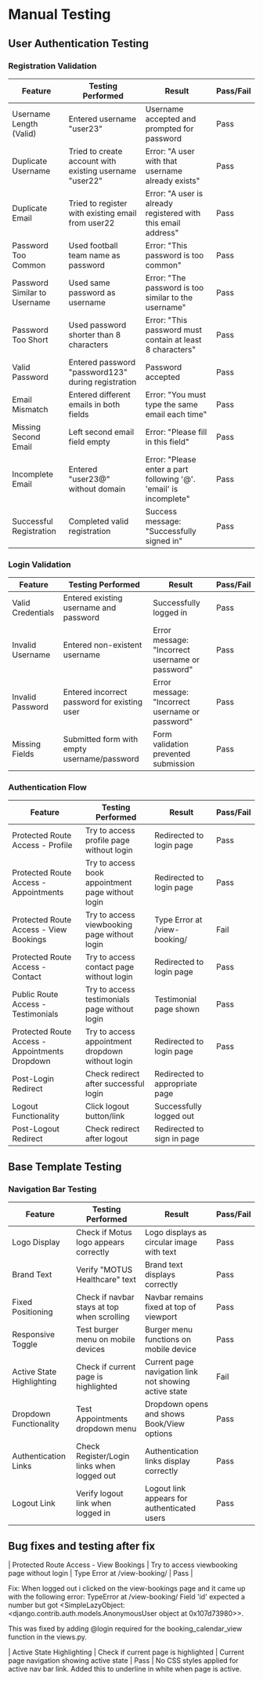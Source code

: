 # Manual Testing

## User Authentication Testing

### Registration Validation
| Feature | Testing Performed | Result | Pass/Fail |
|---------|------------------|---------|-----------|
| Username Length (Valid) | Entered username "user23" | Username accepted and prompted for password | Pass |
| Duplicate Username | Tried to create account with existing username "user22" | Error: "A user with that username already exists" | Pass |
| Duplicate Email | Tried to register with existing email from user22 | Error: "A user is already registered with this email address" | Pass |
| Password Too Common | Used football team name as password | Error: "This password is too common" | Pass |
| Password Similar to Username | Used same password as username | Error: "The password is too similar to the username" | Pass |
| Password Too Short | Used password shorter than 8 characters | Error: "This password must contain at least 8 characters" | Pass |
| Valid Password | Entered password "password123" during registration | Password accepted | Pass |
| Email Mismatch | Entered different emails in both fields | Error: "You must type the same email each time" | Pass |
| Missing Second Email | Left second email field empty | Error: "Please fill in this field" | Pass |
| Incomplete Email | Entered "user23@" without domain | Error: "Please enter a part following '@'. 'email' is incomplete" | Pass |
| Successful Registration | Completed valid registration | Success message: "Successfully signed in" | Pass |

### Login Validation
| Feature | Testing Performed | Result | Pass/Fail |
|---------|------------------|---------|-----------|
| Valid Credentials | Entered existing username and password | Successfully logged in | Pass |
| Invalid Username | Entered non-existent username | Error message: "Incorrect username or password" | Pass |
| Invalid Password | Entered incorrect password for existing user | Error message: "Incorrect username or password" | Pass |
| Missing Fields | Submitted form with empty username/password | Form validation prevented submission | Pass |

### Authentication Flow
| Feature | Testing Performed | Result | Pass/Fail |
|---------|------------------|---------|-----------|
| Protected Route Access - Profile | Try to access profile page without login | Redirected to login page | Pass |
| Protected Route Access - Appointments | Try to access book appointment page without login | Redirected to login page | Pass |
| Protected Route Access - View Bookings | Try to access viewbooking page without login | Type Error at /view-booking/ | Fail |
| Protected Route Access - Contact | Try to access contact page without login | Redirected to login page | Pass |
| Public Route Access - Testimonials | Try to access testimonials page without login | Testimonial page shown | Pass |
| Protected Route Access - Appointments Dropdown | Try to access appointment dropdown without login | Redirected to login page | Pass |
| Post-Login Redirect | Check redirect after successful login | Redirected to appropriate page | |
| Logout Functionality | Click logout button/link | Successfully logged out | |
| Post-Logout Redirect | Check redirect after logout | Redirected to sign in  page | |


## Base Template Testing

### Navigation Bar Testing
| Feature | Testing Performed | Result | Pass/Fail |
|---------|------------------|---------|-----------|
| Logo Display | Check if Motus logo appears correctly | Logo displays as circular image with text | Pass |
| Brand Text | Verify "MOTUS Healthcare" text | Brand text displays correctly | Pass |
| Fixed Positioning | Check if navbar stays at top when scrolling | Navbar remains fixed at top of viewport |Pass |
| Responsive Toggle | Test burger menu on mobile devices | Burger menu functions on mobile device | Pass |
| Active State Highlighting | Check if current page is highlighted | Current page navigation link not showing active state | Fail |
| Dropdown Functionality | Test Appointments dropdown menu | Dropdown opens and shows Book/View options | Pass |
| Authentication Links | Check Register/Login links when logged out | Authentication links display correctly | Pass |
| Logout Link | Verify logout link when logged in | Logout link appears for authenticated users | Pass |




## Bug fixes and testing after fix
| Protected Route Access - View Bookings | Try to access viewbooking page without login | Type Error at /view-booking/ | Pass |

Fix:
When logged out i clicked on the view-bookings page and it came up with the following error: TypeError at /view-booking/
Field 'id' expected a number but got <SimpleLazyObject: <django.contrib.auth.models.AnonymousUser object at 0x107d73980>>.

This was fixed by adding @login required for the booking_calendar_view function in the views.py.

| Active State Highlighting | Check if current page is highlighted | Current page navigation showing active state | Pass |
No CSS styles applied for active nav bar link. Added this to underline in white when page is active.